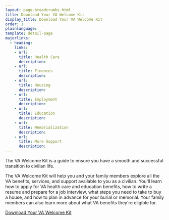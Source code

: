 ```yaml
---
layout: page-breadcrumbs.html
title: Download Your VA Welcome Kit
display_title: Download Your VA Welcome Kit
order: 1
plainlanguage: 
template: detail-page
majorlinks:
  - heading: 
    links:
    - url: 
      title: Health Care
      description: 
    - url: 
      title: Finances
      description: 
    - url: 
      title: Housing
      description:       
    - url: 
      title: Employment
      description:       
    - url: 
      title: Education
      description:       
    - url: 
      title: Memorialization
      description: 
    - url: 
      title: More Support
      description: 
---
```

<div itemscope itemtype ="http://schema.org/HowTo">
<div class="va-introtext" itemprop="description">

The VA Welcome Kit is a guide to ensure you have a smooth and successful transition to civilian life. 

The VA Welcome Kit will help you and your family members explore all the VA benefits, services, and support available to you as a civilian. You'll learn how to apply for VA health care and education benefits, how to write a resume and prepare for a job interview, what steps you need to take to buy a house, and how to plan in advance for your burial or memorial. Your family members can also learn more about what VA benefits they're eligible for. <br>

[Download Your VA Welcome Kit](vets-website/content/pages/WelcomeVA_Guide_print_version_final.pdf)

</div>
